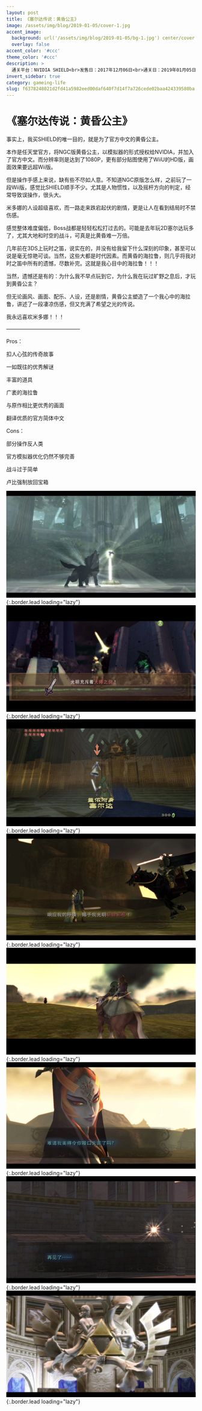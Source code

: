 ```yaml
---
layout: post
title: 《塞尔达传说：黄昏公主》
image: /assets/img/blog/2019-01-05/cover-1.jpg
accent_image: 
  background: url('/assets/img/blog/2019-01-05/bg-1.jpg') center/cover
  overlay: false
accent_color: '#ccc'
theme_color: '#ccc'
description: >
  通关平台：NVIDIA SHIELD<br>发售日：2017年12月06日<br>通关日：2019年01月05日<br>开发商：Nintendo<br>发行商：Nintendo
invert_sidebar: true
category: gameing-life
slug: f6378248021d2fd41a5982eed00daf640f7d14f7a726cede02baa424339580ba
---
```


# 《塞尔达传说：黄昏公主》

事实上，我买SHIELD的唯一目的，就是为了官方中文的黄昏公主。

本作是任天堂官方，将NGC版黄昏公主，以模拟器的形式授权给NVIDIA，并加入了官方中文。而分辨率则是达到了1080P，更有部分贴图使用了WiiU的HD版，画面效果要远超Wii版。

但是操作手感上来说，缺有些不尽如人意。不知道NGC原版怎么样，之前玩了一段Wii版，感觉比SHIELD顺手不少。尤其是人物惯性，以及摇杆方向的判定，经常导致误操作，很头大。

米多娜的人设超级喜欢，而一路走来跌宕起伏的剧情，更是让人在看到结局时不禁伤感。

感觉整体难度偏低，Boss战都是轻轻松松打过去的。可能是去年玩2D塞尔达玩多了，尤其大地和时空的战斗，可真是比黄昏难一万倍。

几年前在3DS上玩时之笛，说实在的，并没有给我留下什么深刻的印象，甚至可以说是毫无惊艳可谈。当然，这些大都是时代因素。而黄昏的海拉鲁，则几乎将我对时之笛中所有的遗憾，尽数补完。这就是我心目中的海拉鲁！！！

当然，遗憾还是有的：为什么我不早点玩到它，为什么我在玩过旷野之息后，才玩到黄昏公主？

但无论画风、画面、配乐、人设，还是剧情，黄昏公主塑造了一个我心中的海拉鲁，讲述了一段凄凉伤感，但又充满了希望之光的传说。

我永远喜欢米多娜！！！

——————————————

Pros：

扣人心弦的传奇故事

一如既往的优秀解谜

丰富的道具

广袤的海拉鲁

与原作相比更优秀的画面

翻译优质的官方简体中文

Cons：

部分操作反人类

官方模拟器优化仍然不够完善

战斗过于简单

卢比强制放回宝箱

![](/assets/img/blog/2019-01-05/1-1.jpg){:.border.lead loading="lazy"}
![](/assets/img/blog/2019-01-05/2-1.jpg){:.border.lead loading="lazy"}
![](/assets/img/blog/2019-01-05/3-1.jpg){:.border.lead loading="lazy"}
![](/assets/img/blog/2019-01-05/4-1.jpg){:.border.lead loading="lazy"}
![](/assets/img/blog/2019-01-05/5-1.jpg){:.border.lead loading="lazy"}
![](/assets/img/blog/2019-01-05/6-1.jpg){:.border.lead loading="lazy"}
![](/assets/img/blog/2019-01-05/7-1.jpg){:.border.lead loading="lazy"}
![](/assets/img/blog/2019-01-05/8-1.jpg){:.border.lead loading="lazy"}

